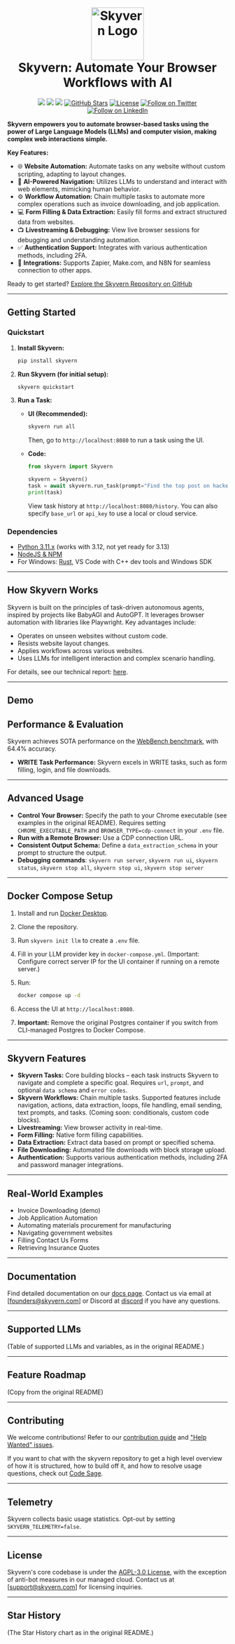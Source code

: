 <h1 align="center">
  <picture>
    <source media="(prefers-color-scheme: dark)" srcset="fern/images/skyvern_logo.png"/>
    <img height="120" src="fern/images/skyvern_logo_blackbg.png" alt="Skyvern Logo"/>
  </picture>
  <br />
  Skyvern: Automate Your Browser Workflows with AI
</h1>

<p align="center">
  <a href="https://www.skyvern.com/"><img src="https://img.shields.io/badge/Website-blue?logo=googlechrome&logoColor=black"/></a>
  <a href="https://docs.skyvern.com/"><img src="https://img.shields.io/badge/Docs-yellow?logo=gitbook&logoColor=black"/></a>
  <a href="https://discord.gg/fG2XXEuQX3"><img src="https://img.shields.io/discord/1212486326352617534?logo=discord&label=discord"/></a>
  <a href="https://github.com/skyvern-ai/skyvern"><img src="https://img.shields.io/github/stars/skyvern-ai/skyvern" alt="GitHub Stars"/></a>
  <a href="https://github.com/Skyvern-AI/skyvern/blob/main/LICENSE"><img src="https://img.shields.io/github/license/skyvern-ai/skyvern" alt="License"/></a>
  <a href="https://twitter.com/skyvernai"><img src="https://img.shields.io/twitter/follow/skyvernai?style=social" alt="Follow on Twitter"/></a>
  <a href="https://www.linkedin.com/company/95726232"><img src="https://img.shields.io/badge/Follow%20 on%20LinkedIn-8A2BE2?logo=linkedin" alt="Follow on LinkedIn"/></a>
</p>

**Skyvern empowers you to automate browser-based tasks using the power of Large Language Models (LLMs) and computer vision, making complex web interactions simple.**

**Key Features:**

*   🌐 **Website Automation:** Automate tasks on any website without custom scripting, adapting to layout changes.
*   🧠 **AI-Powered Navigation:** Utilizes LLMs to understand and interact with web elements, mimicking human behavior.
*   ⚙️ **Workflow Automation:** Chain multiple tasks to automate more complex operations such as invoice downloading, and job application.
*   💻 **Form Filling & Data Extraction:**  Easily fill forms and extract structured data from websites.
*   📺 **Livestreaming & Debugging:**  View live browser sessions for debugging and understanding automation.
*   ✅ **Authentication Support:**  Integrates with various authentication methods, including 2FA.
*   🚀 **Integrations:**  Supports Zapier, Make.com, and N8N for seamless connection to other apps.

Ready to get started?  [Explore the Skyvern Repository on GitHub](https://github.com/Skyvern-AI/skyvern)

---

## Getting Started

### Quickstart

1.  **Install Skyvern:**

    ```bash
    pip install skyvern
    ```

2.  **Run Skyvern (for initial setup):**

    ```bash
    skyvern quickstart
    ```

3.  **Run a Task:**

    *   **UI (Recommended):**

        ```bash
        skyvern run all
        ```

        Then, go to `http://localhost:8080` to run a task using the UI.
    *   **Code:**

        ```python
        from skyvern import Skyvern

        skyvern = Skyvern()
        task = await skyvern.run_task(prompt="Find the top post on hackernews today")
        print(task)
        ```

        View task history at `http://localhost:8080/history`.  You can also specify `base_url` or `api_key` to use a local or cloud service.

### Dependencies

*   [Python 3.11.x](https://www.python.org/downloads/) (works with 3.12, not yet ready for 3.13)
*   [NodeJS & NPM](https://nodejs.org/en/download/)
*   For Windows: [Rust](https://rustup.rs/), VS Code with C++ dev tools and Windows SDK

---

## How Skyvern Works

Skyvern is built on the principles of task-driven autonomous agents, inspired by projects like BabyAGI and AutoGPT. It leverages browser automation with libraries like Playwright. Key advantages include:

*   Operates on unseen websites without custom code.
*   Resists website layout changes.
*   Applies workflows across various websites.
*   Uses LLMs for intelligent interaction and complex scenario handling.

For details, see our technical report: [here](https://blog.skyvern.com/skyvern-2-0-state-of-the-art-web-navigation-with-85-8-on-webvoyager-eval/).

---

## Demo

<!--
Demo content could be added, either inline or as a link to an external demo, like a video.
-->

## Performance & Evaluation

Skyvern achieves SOTA performance on the [WebBench benchmark](webbench.ai), with 64.4% accuracy.

*   **WRITE Task Performance:** Skyvern excels in WRITE tasks, such as form filling, login, and file downloads.

---

## Advanced Usage

*   **Control Your Browser:**  Specify the path to your Chrome executable (see examples in the original README).  Requires setting `CHROME_EXECUTABLE_PATH` and `BROWSER_TYPE=cdp-connect` in your `.env` file.
*   **Run with a Remote Browser:** Use a CDP connection URL.
*   **Consistent Output Schema:**  Define a `data_extraction_schema` in your prompt to structure the output.
*   **Debugging commands**:  `skyvern run server`, `skyvern run ui`, `skyvern status`, `skyvern stop all`, `skyvern stop ui`, `skyvern stop server`

---

## Docker Compose Setup

1.  Install and run [Docker Desktop](https://www.docker.com/products/docker-desktop/).
2.  Clone the repository.
3.  Run `skyvern init llm` to create a `.env` file.
4.  Fill in your LLM provider key in `docker-compose.yml`.  (Important:  Configure correct server IP for the UI container if running on a remote server.)
5.  Run:

    ```bash
    docker compose up -d
    ```

6.  Access the UI at `http://localhost:8080`.
7.  **Important:** Remove the original Postgres container if you switch from CLI-managed Postgres to Docker Compose.

---

## Skyvern Features

*   **Skyvern Tasks:** Core building blocks – each task instructs Skyvern to navigate and complete a specific goal. Requires `url`, `prompt`, and optional `data schema` and `error codes`.
*   **Skyvern Workflows:** Chain multiple tasks. Supported features include navigation, actions, data extraction, loops, file handling, email sending, text prompts, and tasks.  (Coming soon: conditionals, custom code blocks).
*   **Livestreaming:**  View browser activity in real-time.
*   **Form Filling:** Native form filling capabilities.
*   **Data Extraction:** Extract data based on prompt or specified schema.
*   **File Downloading:** Automated file downloads with block storage upload.
*   **Authentication:** Supports various authentication methods, including 2FA and password manager integrations.

---

## Real-World Examples

*   Invoice Downloading (demo)
*   Job Application Automation
*   Automating materials procurement for manufacturing
*   Navigating government websites
*   Filling Contact Us Forms
*   Retrieving Insurance Quotes

---

## Documentation

Find detailed documentation on our [docs page](https://docs.skyvern.com). Contact us via email at [founders@skyvern.com] or Discord at [discord](https://discord.gg/fG2XXEuQX3) if you have any questions.

---

## Supported LLMs

(Table of supported LLMs and variables, as in the original README.)

---

## Feature Roadmap

(Copy from the original README)

---

## Contributing

We welcome contributions! Refer to our [contribution guide](CONTRIBUTING.md) and ["Help Wanted" issues](https://github.com/skyvern-ai/skyvern/issues?q=is%3Aopen+is%3Aissue+label%3A%22help+wanted%22).

If you want to chat with the skyvern repository to get a high level overview of how it is structured, how to build off it, and how to resolve usage questions, check out [Code Sage](https://sage.storia.ai?utm_source=github&utm_medium=referral&utm_campaign=skyvern-readme).

---

## Telemetry

Skyvern collects basic usage statistics. Opt-out by setting `SKYVERN_TELEMETRY=false`.

---

## License

Skyvern's core codebase is under the [AGPL-3.0 License](LICENSE), with the exception of anti-bot measures in our managed cloud. Contact us at [support@skyvern.com] for licensing inquiries.

---

## Star History

(The Star History chart as in the original README.)